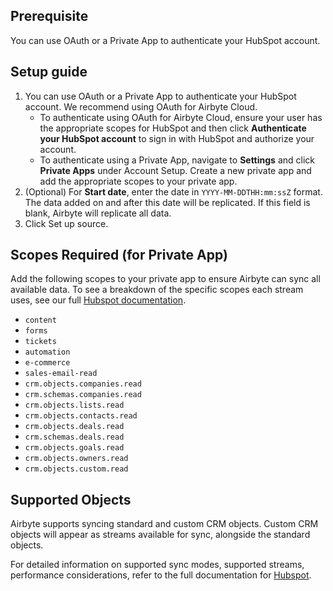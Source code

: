 ## Prerequisite

You can use OAuth or a Private App to authenticate your HubSpot account.

## Setup guide

1. You can use OAuth or a Private App to authenticate your HubSpot account. We recommend using OAuth for Airbyte Cloud.
   * To authenticate using OAuth for Airbyte Cloud, ensure your user has the appropriate scopes for HubSpot and then click **Authenticate your HubSpot account** to sign in with HubSpot and authorize your account.
   * To authenticate using a Private App, navigate to **Settings** and click **Private Apps** under Account Setup. Create a new private app and add the appropriate scopes to your private app.
2. (Optional) For **Start date**, enter the date in `YYYY-MM-DDTHH:mm:ssZ` format. The data added on and after this date will be replicated. If this field is blank, Airbyte will replicate all data.
3. Click Set up source.

## Scopes Required (for Private App)
Add the following scopes to your private app to ensure Airbyte can sync all available data. To see a breakdown of the specific scopes each stream uses, see our full [Hubspot documentation](https://docs.airbyte.com/integrations/sources/hubspot/).

* `content`
* `forms`
* `tickets`
* `automation`
* `e-commerce`
* `sales-email-read`
* `crm.objects.companies.read`
* `crm.schemas.companies.read`
* `crm.objects.lists.read`
* `crm.objects.contacts.read`
* `crm.objects.deals.read`
* `crm.schemas.deals.read`
* `crm.objects.goals.read`
* `crm.objects.owners.read`
* `crm.objects.custom.read`

## Supported Objects
Airbyte supports syncing standard and custom CRM objects. Custom CRM objects will appear as streams available for sync, alongside the standard objects.


For detailed information on supported sync modes, supported streams, performance considerations, refer to the full documentation for [Hubspot](https://docs.airbyte.com/integrations/sources/hubspot/).
